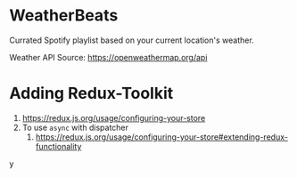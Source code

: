 # WeatherBeats

Currated Spotify playlist based on your current location's weather.  

Weather API Source:  <https://openweathermap.org/api>

# Adding Redux-Toolkit

1. <https://redux.js.org/usage/configuring-your-store>
2. To use `async` with dispatcher
   1. <https://redux.js.org/usage/configuring-your-store#extending-redux-functionality>

y
